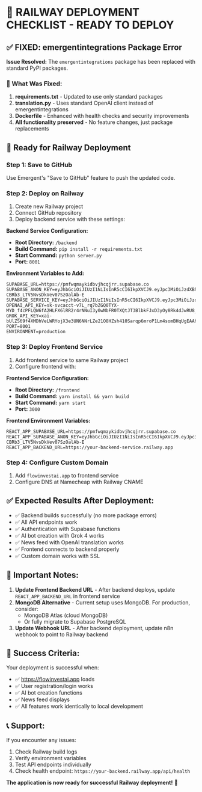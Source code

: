 # 🚀 RAILWAY DEPLOYMENT CHECKLIST - READY TO DEPLOY

## ✅ FIXED: emergentintegrations Package Error

**Issue Resolved:** The `emergentintegrations` package has been replaced with standard PyPI packages.

### 🔧 What Was Fixed:

1. **requirements.txt** - Updated to use only standard packages
2. **translation.py** - Uses standard OpenAI client instead of emergentintegrations
3. **Dockerfile** - Enhanced with health checks and security improvements
4. **All functionality preserved** - No feature changes, just package replacements

## 🚀 Ready for Railway Deployment

### Step 1: Save to GitHub
Use Emergent's "Save to GitHub" feature to push the updated code.

### Step 2: Deploy on Railway
1. Create new Railway project
2. Connect GitHub repository
3. Deploy backend service with these settings:

**Backend Service Configuration:**
- **Root Directory:** `/backend`
- **Build Command:** `pip install -r requirements.txt`
- **Start Command:** `python server.py`
- **Port:** `8001`

**Environment Variables to Add:**
```
SUPABASE_URL=https://pmfwqmaykidbvjhcqjrr.supabase.co
SUPABASE_ANON_KEY=eyJhbGciOiJIUzI1NiIsInR5cCI6IkpXVCJ9.eyJpc3MiOiJzdXBhYmFzZSIsInJlZiI6InBtZndxbWF5a2lkYnZqaGNxanJyIiwicm9sZSI6ImFub24iLCJpYXQiOjE3NTI0MDk2MjUsImV4cCI6MjA2Nzk4NTYyNX0.BsJ0128ME7WhH-CBRb3_LTV5NvsDkVev07SzOalAb-E
SUPABASE_SERVICE_KEY=eyJhbGciOiJIUzI1NiIsInR5cCI6IkpXVCJ9.eyJpc3MiOiJzdXBhYmFzZSIsInJlZiI6InBtZndxbWF5a2lkYnZqaGNxanJyIiwicm9sZSI6InNlcnZpY2Vfcm9sZSIsImlhdCI6MTc1MjQwOTYyNSwiZXhwIjoyMDY3OTg1NjI1fQ.XiC_Nf3BR8etEqXRDUggG8sBgZA5lcwipd2GPu_a_tU
OPENAI_API_KEY=sk-svcacct-v7L_rq7bZGQ0TYX-MYD_f4cPFLQW6fA2HLFX6lRR2r4rNNuI3y0wNbFR0TXQtJT3BlbkFJxD3yOy8Rk4dJwRU8_vMJ_8x5K4jw8eV9jKtR8xoRh6JuMl3q9k3aS7V
GROK_API_KEY=xai-bUlZS69f4XMDhVeLWRYojX3e3UN6NNrLZe21O8HZsh410Sarqp6mroP1Lm4somBHqUgEAAh61wYrveS0
PORT=8001
ENVIRONMENT=production
```

### Step 3: Deploy Frontend Service
1. Add frontend service to same Railway project
2. Configure frontend with:

**Frontend Service Configuration:**
- **Root Directory:** `/frontend`
- **Build Command:** `yarn install && yarn build`
- **Start Command:** `yarn start`
- **Port:** `3000`

**Frontend Environment Variables:**
```
REACT_APP_SUPABASE_URL=https://pmfwqmaykidbvjhcqjrr.supabase.co
REACT_APP_SUPABASE_ANON_KEY=eyJhbGciOiJIUzI1NiIsInR5cCI6IkpXVCJ9.eyJpc3MiOiJzdXBhYmFzZSIsInJlZiI6InBtZndxbWF5a2lkYnZqaGNxanJyIiwicm9sZSI6ImFub24iLCJpYXQiOjE3NTI0MDk2MjUsImV4cCI6MjA2Nzk4NTYyNX0.BsJ0128ME7WhH-CBRb3_LTV5NvsDkVev07SzOalAb-E
REACT_APP_BACKEND_URL=https://your-backend-service.railway.app
```

### Step 4: Configure Custom Domain
1. Add `flowinvestai.app` to frontend service
2. Configure DNS at Namecheap with Railway CNAME

## ✅ Expected Results After Deployment:

- ✅ Backend builds successfully (no more package errors)
- ✅ All API endpoints work
- ✅ Authentication with Supabase functions
- ✅ AI bot creation with Grok 4 works
- ✅ News feed with OpenAI translation works
- ✅ Frontend connects to backend properly
- ✅ Custom domain works with SSL

## 🚨 Important Notes:

1. **Update Frontend Backend URL** - After backend deploys, update `REACT_APP_BACKEND_URL` in frontend service
2. **MongoDB Alternative** - Current setup uses MongoDB. For production, consider:
   - MongoDB Atlas (cloud MongoDB)
   - Or fully migrate to Supabase PostgreSQL
3. **Update Webhook URL** - After backend deployment, update n8n webhook to point to Railway backend

## 🎉 Success Criteria:

Your deployment is successful when:
- ✅ https://flowinvestai.app loads
- ✅ User registration/login works
- ✅ AI bot creation functions
- ✅ News feed displays
- ✅ All features work identically to local development

## 📞 Support:

If you encounter any issues:
1. Check Railway build logs
2. Verify environment variables
3. Test API endpoints individually
4. Check health endpoint: `https://your-backend.railway.app/api/health`

**The application is now ready for successful Railway deployment!** 🚀